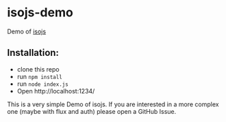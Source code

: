 # isojs-demo
Demo of [isojs](https://github.com/dustin-H/isojs)

## Installation:

- clone this repo
- run `npm install`
- run `node index.js`
- Open http://localhost:1234/ 

This is a very simple Demo of isojs. If you are interested in a more complex one (maybe with flux and auth) please open a GitHub Issue.
